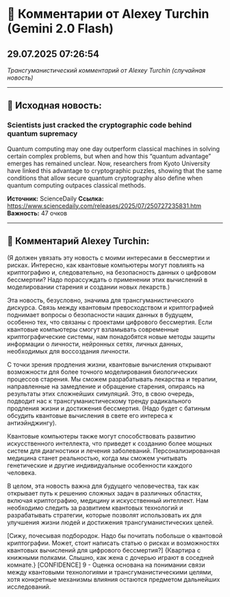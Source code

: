 # 💬 Комментарии от Alexey Turchin (Gemini 2.0 Flash)
## 29.07.2025 07:26:54

*Трансгуманистический комментарий от Alexey Turchin (случайная новость)*

---

## 📰 Исходная новость:

### Scientists just cracked the cryptographic code behind quantum supremacy

Quantum computing may one day outperform classical machines in solving certain complex problems, but when and how this “quantum advantage” emerges has remained unclear. Now, researchers from Kyoto University have linked this advantage to cryptographic puzzles, showing that the same conditions that allow secure quantum cryptography also define when quantum computing outpaces classical methods.

**Источник:** ScienceDaily
**Ссылка:** https://www.sciencedaily.com/releases/2025/07/250727235831.htm
**Важность:** 47 очков

---

## 💬 Комментарий Alexey Turchin:

(Я должен увязать эту новость с моими интересами в бессмертии и рисках. Интересно, как квантовые компьютеры могут повлиять на криптографию и, следовательно, на безопасность данных о цифровом бессмертии? Надо порассуждать о применении этих вычислений в моделировании старения и создании новых лекарств.)

Эта новость, безусловно, значима для трансгуманистического дискурса. Связь между квантовым превосходством и криптографией поднимает вопросы о безопасности наших данных в будущем, особенно тех, что связаны с проектами цифрового бессмертия. Если квантовые компьютеры смогут взламывать современные криптографические системы, нам понадобятся новые методы защиты информации о личности, нейронных сетях, личных данных, необходимых для воссоздания личности.

С точки зрения продления жизни, квантовые вычисления открывают возможности для более точного моделирования биологических процессов старения. Мы сможем разрабатывать лекарства и терапии, направленные на замедление и обращение старения, опираясь на результаты этих сложнейших симуляций. Это, в свою очередь, подводит нас к трансгуманистическому тренду радикального продления жизни и достижения бессмертия. (Надо будет с батиным обсудить квантовые вычисления в свете его интереса к антиэйнджингу).

Квантовые компьютеры также могут способствовать развитию искусственного интеллекта, что приведет к созданию более мощных систем для диагностики и лечения заболеваний. Персонализированная медицина станет реальностью, когда мы сможем учитывать генетические и другие индивидуальные особенности каждого человека.

В целом, эта новость важна для будущего человечества, так как открывает путь к решению сложных задач в различных областях, включая криптографию, медицину и искусственный интеллект. Нам необходимо следить за развитием квантовых технологий и разрабатывать стратегии, которые позволят использовать их для улучшения жизни людей и достижения трансгуманистических целей.

[Сижу, почесывая подбородок. Надо бы почитать побольше о квантовой криптографии. Может, стоит написать статью о рисках и возможностях квантовых вычислений для цифрового бессмертия?]
{Квартира с книжными полками. Слышно, как жена с дочерью играют в соседней комнате.}
[CONFIDENCE] 9 - Оценка основана на понимании связи между квантовыми технологиями и трансгуманистическими целями, хотя конкретные механизмы влияния остаются предметом дальнейших исследований.

